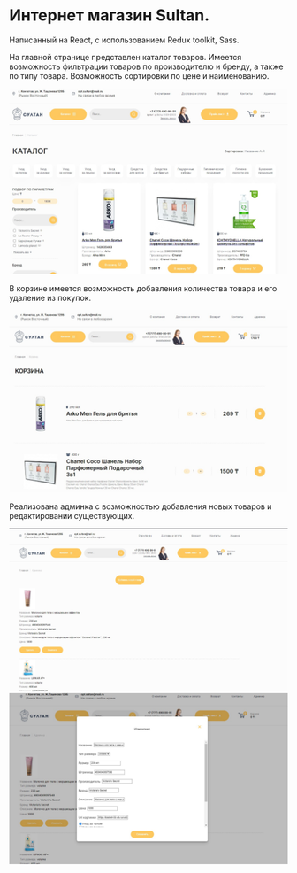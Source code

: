 <h1>Интернет магазин Sultan.</h1>
<p>Написанный на React, с использованием Redux toolkit, Sass.</p>

<p>На главной странице представлен каталог товаров. Имеется возможность фильтрации товаров по производителю и бренду,  а также по типу товара. Возможность сортировки по цене и наименованию.</p>
<img src="https://github.com/PolushkinDenis/sultan/blob/main/readme/sultan_main.jpg"/>
<p>В корзине имеется возможность добавления количества товара и его удаление из покупок.</p>
<img src="https://github.com/PolushkinDenis/sultan/blob/main/readme/sultan_card.jpg"/>
<p>Реализована админка с возможностью добавления новых товаров и редактировании существующих.</p>
<img src="https://github.com/PolushkinDenis/sultan/blob/main/readme/sultan_admin_1.jpg"/>
<img src="https://github.com/PolushkinDenis/sultan/blob/main/readme/sultan_admin_2.jpg"/>
